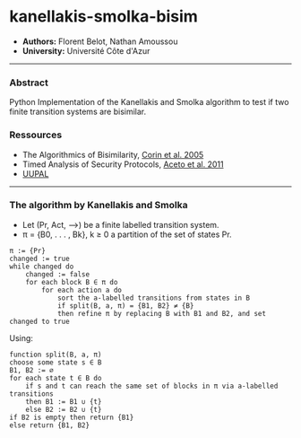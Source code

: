 # kanellakis-smolka-bisim
- **Authors:** Florent Belot, Nathan Amoussou
- **University:** Université Côte d'Azur
---
### Abstract
Python Implementation of the Kanellakis and Smolka algorithm to test if two finite transition systems are bisimilar.
### Ressources
- The Algorithmics of Bisimilarity, [Corin et al. 2005](http://arxiv.org/abs/cs/0503036)
- Timed Analysis of Security Protocols, [Aceto et al. 2011](https://www.cambridge.org/core/product/identifier/CBO9780511792588A028/type/book_part)
- [UUPAL](https://uppaal.org)
---
### The algorithm by Kanellakis and Smolka
- Let (Pr, Act, -->) be a finite labelled transition system.
- π = {B0, . . . , Bk}, k ≥ 0 a partition of the set of states Pr.
```
π := {Pr}
changed := true
while changed do
	changed := false
	for each block B ∈ π do
		for each action a do
			sort the a-labelled transitions from states in B
			if split(B, a, π) = {B1, B2} ≠ {B}
			then refine π by replacing B with B1 and B2, and set changed to true
```
Using:
```
function split(B, a, π)
choose some state s ∈ B
B1, B2 := ∅
for each state t ∈ B do
	if s and t can reach the same set of blocks in π via a-labelled transitions
	then B1 := B1 ∪ {t}
	else B2 := B2 ∪ {t}
if B2 is empty then return {B1}
else return {B1, B2}
```
